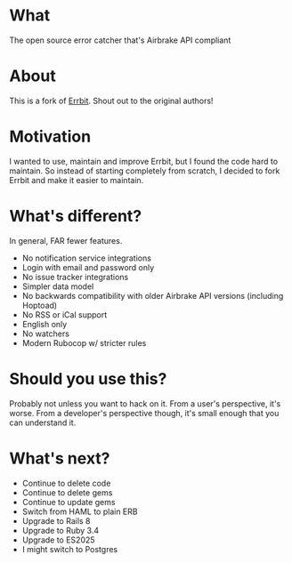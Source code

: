 # What

The open source error catcher that's Airbrake API compliant

# About

This is a fork of [Errbit](https://github.com/airbrake/errbit). Shout out to the original authors!

# Motivation

I wanted to use, maintain and improve Errbit, but I found the code hard to maintain. So instead of starting completely from scratch, I decided to fork Errbit and make it easier to maintain.

# What's different?

In general, FAR fewer features.

- No notification service integrations
- Login with email and password only
- No issue tracker integrations
- Simpler data model
- No backwards compatibility with older Airbrake API versions (including Hoptoad)
- No RSS or iCal support
- English only
- No watchers
- Modern Rubocop w/ stricter rules

# Should you use this?

Probably not unless you want to hack on it. From a user's perspective, it's worse. From a developer's perspective though, it's small enough that you can understand it.

# What's next?

- Continue to delete code
- Continue to delete gems
- Continue to update gems
- Switch from HAML to plain ERB
- Upgrade to Rails 8
- Upgrade to Ruby 3.4
- Upgrade to ES2025
- I might switch to Postgres
